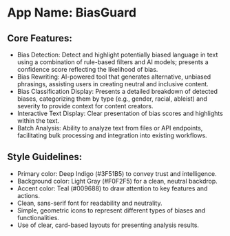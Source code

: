 # **App Name**: BiasGuard

## Core Features:

- Bias Detection: Detect and highlight potentially biased language in text using a combination of rule-based filters and AI models; presents a confidence score reflecting the likelihood of bias.
- Bias Rewriting: AI-powered tool that generates alternative, unbiased phrasings, assisting users in creating neutral and inclusive content.
- Bias Classification Display: Presents a detailed breakdown of detected biases, categorizing them by type (e.g., gender, racial, ableist) and severity to provide context for content creators.
- Interactive Text Display: Clear presentation of bias scores and highlights within the text.
- Batch Analysis: Ability to analyze text from files or API endpoints, facilitating bulk processing and integration into existing workflows.

## Style Guidelines:

- Primary color: Deep Indigo (#3F51B5) to convey trust and intelligence.
- Background color: Light Gray (#F0F2F5) for a clean, neutral backdrop.
- Accent color: Teal (#009688) to draw attention to key features and actions.
- Clean, sans-serif font for readability and neutrality.
- Simple, geometric icons to represent different types of biases and functionalities.
- Use of clear, card-based layouts for presenting analysis results.